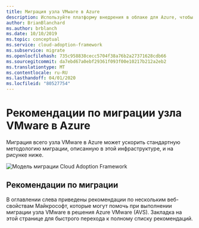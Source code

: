 ```yaml
---
title: Миграция узла VMware в Azure
description: Используйте платформу внедрения в облаке для Azure, чтобы изучить рекомендации по миграции узла VMware, чтобы упростить процесс миграции и стандартизировать его.
author: BrianBlanchard
ms.author: brblanch
ms.date: 10/10/2019
ms.topic: conceptual
ms.service: cloud-adoption-framework
ms.subservice: migrate
ms.openlocfilehash: 735c958838cecc5704f38a76b2a27371628cdb66
ms.sourcegitcommit: da7ebd67a0ebf29361f093f00e10217b212a2eb2
ms.translationtype: MT
ms.contentlocale: ru-RU
ms.lasthandoff: 04/01/2020
ms.locfileid: "80527754"
---
```

# <a name="vmware-host-migration-best-practices-for-azure"></a>Рекомендации по миграции узла VMware в Azure

Миграция всего узла VMware в Azure может ускорить стандартную методологию миграции, описанную в этой инфраструктуре, и на рисунке ниже.

![Модель миграции Cloud Adoption Framework](../../_images/migrate/methodology.png)

## <a name="migration-best-practices"></a>Рекомендации по миграции

В оглавлении слева приведены рекомендации по нескольким веб-свойствам Майкрософт, которые могут помочь при выполнении миграции узла VMware в решения Azure VMware (AVS). Закладка на этой странице для быстрого перехода к полному списку рекомендаций.
